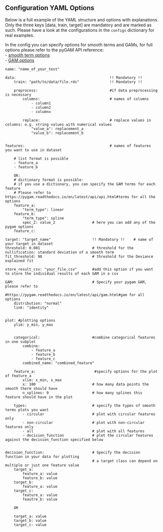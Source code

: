 ## Configuration YAML Options

Below is a full example of the YAML structure and options with explanations. 
Only the three keys [data, train, target] are mandatory and are marked as such. 
Please have a look at the configurations in the `configs` dictionary for real examples.

In the config you can specify options for smooth terms and GAMs, for full options please refer to the pyGAM API reference: \
    - [smooth term options](https://pygam.readthedocs.io/en/latest/api/api.html#terms) \
    - [GAM options](https://pygam.readthedocs.io/en/latest/api/gam.html#gam)


````
name: "name_of_your_test" 

data:                                           !! Mandatory !!
    train: "path/to/data/file.rds"              !! Mandatory !!

    preprocess:                                 #if data preprocessing is necessary
        columns:                                # names of columns 
            - column1
            - column2
            - columnx

        replace:                                # replace values in columns: e.g. string values with numerical values
            "value_a": replacement_a
            "value_b": replacement_b
            

features:                                       # names of features you want to use in dataset
    
    # list format is possible   
    - feature_a
    - feature_b

    OR:
    # dictionary format is possible: 
    # if you use a dictionary, you can specify the GAM terms for each feature
    # Please refer to https://pygam.readthedocs.io/en/latest/api/api.html#terms for all the options
    feature_a:
        "term_type": linear
    feature_b:
        "term_type": spline
        spec_2: value_2                 # here you can add any of the pygam options
    feature_c: 

target: "target_name"                   !! Mandatory !!    # name of your target in dataset
threshold: 0.001                        # threshold for the nullification: standard deviation of a smooth term
fit_threshold: 90                       # threshold for the Deviance explained fit

store_result_csv: "your_file.csv"       #add this option if you want to store the individual results of each GAM in a csv

GAM:                                    # Specify your pygam GAM, please refer to 
                                        #https://pygam.readthedocs.io/en/latest/api/gam.html#gam for all options
    distribution: "normal"
    link: "identity"
    

plot: #plotting options
    ylim: y_min, y_max
    
    
    categorical:                        #combine categorical features in one subplot
        combine:
            - feature_a
            - feature_b
            - feature_c
        combined_name: "combined_feature"

    feature_a:                           #specify options for the plot of feature_a
        xlim: x_min, x_max
        x: 100                          # how many data points the smooth therm should have
        n_splines: 9                    # how many splines this feature should have in the plot

    types:                              # specify the types of smooth terms plots you want 
        - circular                      # plot with circular features only
        - non-circular                  # plot with non-circular features only
        - all                           # plot with all features
        - decision_function             # plot the circular features against the decision_function specified below


decision_function:                      # Specify the decision function in your data for plotting
                                        # a target class can depend on multiple or just one feature value
    target_a: 
        feature_a: value
        feature_b: value
    target_b: 
        feature_a: value
    target_c:
        feature_a: value
        feautre_b: value

    OR
    
    target_a: value
    target_b: value
    target_c: value

    





````